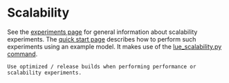 # Scalability

See the [experiments page](#scalability-experiments) for general information about scalability experiments.
The [quick start page](#scalability-quick-start) describes how to perform such experiments using an example
model. It makes use of the [lue_scalability.py command](#lue-scalability).

```{note}
Use optimized / release builds when performing performance or scalability experiments.
```
